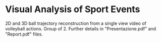 # Visual Analysis of Sport Events

2D and 3D ball trajectory reconstruction from a single view video of volleyball actions. Group of 2.
Further details in "Presentazione.pdf" and "Report.pdf" files.
